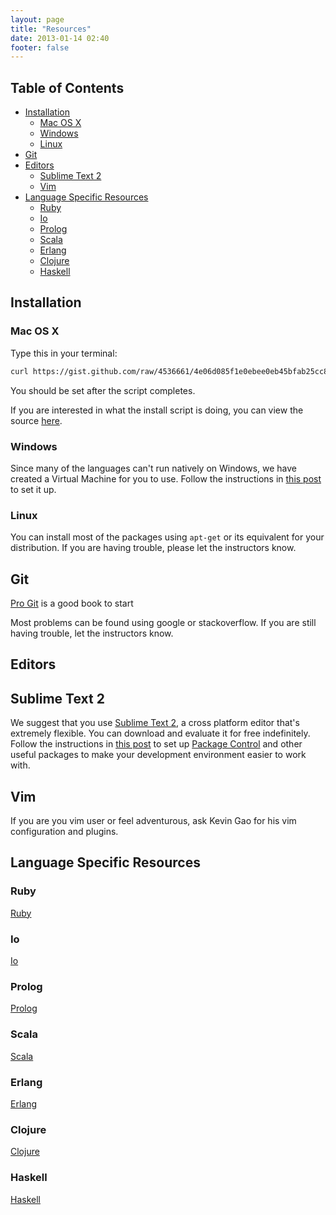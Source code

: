 ```yaml
---
layout: page
title: "Resources"
date: 2013-01-14 02:40
footer: false
---
```


## Table of Contents
* [Installation](#installation)
    * [Mac OS X](#mac-os-x)
    * [Windows](#windows)
    * [Linux](#linux)
* [Git](#git)
* [Editors](#editors)
    * [Sublime Text 2](#sublime-text-2)
    * [Vim](#vim)
* [Language Specific Resources](#language-specific-resources)
    * [Ruby](#ruby)
    * [Io](#io)
    * [Prolog](#prolog)
    * [Scala](#scala)
    * [Erlang](#erlang)
    * [Clojure](#clojure)
    * [Haskell](#haskell)

<h2 id="installation">Installation</h2>

<h3 id="mac-os-x">Mac OS X</h3>

Type this in your terminal:

```bash
curl https://gist.github.com/raw/4536661/4e06d085f1e0ebee0eb45bfab25cc8e1a2aa0da4/Duke-PL-Course-MacOSX-Install.sh | sh
```

You should be set after the script completes.

If you are interested in what the install script is doing, you can view the source [here](https://gist.github.com/4536661).

<h3 id="windows">Windows</h3>

Since many of the languages can't run natively on Windows, we have created a Virtual Machine for you to use. Follow the instructions in [this post]() to set it up.

<h3 id="linux">Linux</h3>

You can install most of the packages using `apt-get` or its equivalent for your distribution. If you are having trouble, please let the instructors know.

<h2 id="git">Git</h2>

[Pro Git](http://git-scm.com/book/) is a good book to start

Most problems can be found using google or stackoverflow. If you are still having trouble, let the instructors know.

<h2 id="editors">Editors</h2>

<h2 id="sublime-text-2">Sublime Text 2</h2>

We suggest that you use [Sublime Text 2](http://www.sublimetext.com/), a cross platform editor that's extremely flexible. You can download and evaluate it for free indefinitely. Follow the instructions in [this post](/blog/2013/01/15/setting-up-sublime-text-2/) to set up [Package Control](http://wbond.net/sublime_packages/package_control) and other useful packages to make your development environment easier to work with.

<h2 id="vim">Vim</h2>

If you are you vim user or feel adventurous, ask Kevin Gao for his vim configuration and plugins.

<h2 id="language-specific-resources">Language Specific Resources</h2>

<h3 id="ruby">Ruby</h3>

[Ruby](http://www.ruby-lang.org/en/)

<h3 id="io">Io</h3>

[Io](http://www.iolanguage.com/)

<h3 id="prolog">Prolog</h3>

[Prolog](http://c2.com/cgi/wiki?PrologLanguage)

<h3 id="scala">Scala</h3>

[Scala](http://www.scala-lang.org/)

<h3 id="erlang">Erlang</h3>

[Erlang](http://www.erlang.org/)

<h3 id="clojure">Clojure</h3>

[Clojure](http://clojure.org/)

<h3 id="haskell">Haskell</h3>

[Haskell](http://www.haskell.org/haskellwiki/Haskell)
